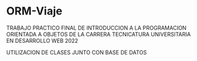 # ORM-Viaje


TRABAJO PRACTICO FINAL DE INTRODUCCION A LA PROGRAMACION ORIENTADA A  OBJETOS DE LA 
CARRERA TECNICATURA UNIVERSITARIA EN DESARROLLO WEB 2022

UTILIZACION DE CLASES JUNTO CON BASE DE DATOS
